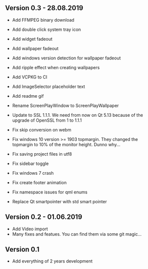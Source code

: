 ## Version 0.3 - 28.08.2019
* Add FFMPEG binary download
* Add double click system tray icon
* Add widget fadeout
* Add wallpaper fadeout
* Add windows version detection for wallpaper fadeout
* Add ripple effect when creating wallpapers
* Add VCPKG to CI
* Add ImageSelector placeholder text 
* Add readme gif

* Rename ScreenPlayWindow to ScreenPlayWallpaper

* Update to SSL 1.1.1. We need from now on Qt 5.13 because of the upgrade of OpenSSL from 1 to 1.1.1

* Fix skip conversion on webm
* Fix windows 10 version >= 1903 topmargin. They changed the topmargin to 10% of the monitor height. Dunno why...
* Fix saving project files in utf8
* Fix sidebar toggle
* Fix windows 7 crash
* Fix create footer animation
* Fix namespace issues for qml enums

* Replace Qt smartpointer with std smart pointer

## Version 0.2 - 01.06.2019
* Add Video import
* Many fixes and featues. You can find them via some git magic...

## Version 0.1
* Add everything of 2 years development 